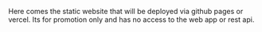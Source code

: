 Here comes the static website that will be deployed via github pages or vercel. Its for promotion only and has no access to the web app or rest api.